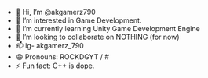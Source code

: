 - 👋 Hi, I’m @akgamerz790
- 👀 I’m interested in Game Development.
- 🌱 I’m currently learning Unity Game Development Engine
- 💞️ I’m looking to collaborate on NOTHING (for now)
- 📫 ig- akgamerz_790
- 😄 Pronouns: ROCKDGYT / #
- ⚡ Fun fact: C++ is dope.

<!---
akgamerz790/akgamerz790 is a ✨ special ✨ repository because its `README.md` (this file) appears on your GitHub profile.
You can click the Preview link to take a look at your changes.
--->
